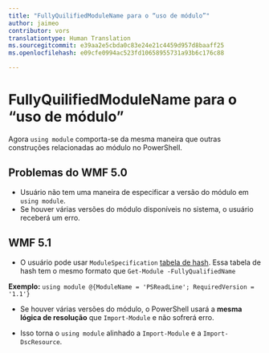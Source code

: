 ```yaml
---
title: "FullyQuilifiedModuleName para o “uso de módulo”"
author: jaimeo
contributor: vors
translationtype: Human Translation
ms.sourcegitcommit: e39aa2e5cbda0c83e24e21c4459d957d8baaff25
ms.openlocfilehash: e09cfe0994ac523fd10658955731a93b6c176c88

---
```


FullyQuilifiedModuleName para o “uso de módulo”
=========================

Agora `using module` comporta-se da mesma maneira que outras construções relacionadas ao módulo no PowerShell.

Problemas do WMF 5.0
----------

* Usuário não tem uma maneira de especificar a versão do módulo em `using module`.
* Se houver várias versões do módulo disponíveis no sistema, o usuário receberá um erro.

WMF 5.1
----------

* O usuário pode usar `ModuleSpecification` [tabela de hash](https://msdn.microsoft.com/en-us/library/jj136290(v=vs.85).aspx). Essa tabela de hash tem o mesmo formato que `Get-Module -FullyQualifiedName`

**Exemplo:** `using module @{ModuleName = 'PSReadLine'; RequiredVersion = '1.1'}`

* Se houver várias versões do módulo, o PowerShell usará a **mesma lógica de resolução** que `Import-Module` e não sofrerá erro.

* Isso torna o `using module` alinhado a `Import-Module` e a `Import-DscResource`.



<!--HONumber=Jul16_HO3-->



